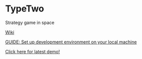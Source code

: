 # TypeTwo
Strategy game in space

[Wiki](https://github.com/MickeMakaron/TypeTwo/wiki)
 
[GUIDE: Set up development environment on your local machine](https://github.com/MickeMakaron/TypeTwo/wiki/Development-and-testing-on-your-local-machine)
 
[Click here for latest demo!](https://mikael.hernvall.com/typetwo)
